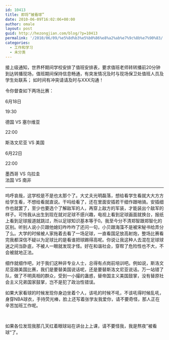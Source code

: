 ```yaml
---
id: 10413
title: 即将“被看球”
date: 2010-06-09T16:02:06+00:00
author: omale
layout: post
guid: http://hezongjian.com/blog/?p=10413
permalink: '/2010/06/09/%e5%8d%b3%e5%b0%86%e8%a2%ab%e7%9c%8b%e7%90%83/'
categories:
  - 工作和学习
  - 未分类
---
```

接上级通知，世界杯期间学校安排了值班安排表，要求值班老师转转播前20分钟到达转播现场，值班期间保持信息畅通，有突发情况及时与现场保卫处值班人员及学生处联系； 如时间有冲突请请及时与XXX沟通！

令你督查如下两场比赛：

6月18日

19:30

德国 VS 塞尔维亚

22:00

斯洛文尼亚 VS 美国

6月22日

22:00

<font class="font6">墨西哥</font> <font class="font7">VS </font><font class="font6">乌拉圭</font><font class="font7"><br /> </font><font class="font6">法国</font> <font class="font7">VS </font><font class="font6">南非</font>

* * *

呜呼哀哉，这学校是不是也太那个了。大丈夫光明磊落，想给看学生看就大大方方给学生看，不想给看就直说。干吗给看了，还在里面安插若干细作跟哨骑。安插细作也就罢了，至少也要选个了解敌军的人，再穿上敌方的军装，才能装出个敌军的样子。可怜我从出生到现在就对足球不感兴趣，电视上看到足球画面就换台，报纸上看到足球报道就跳过，所以足球知识基本等于0。我至今分不清郑智跟郑智化的区别。听别人说小贝跟他媳妇咋咋咋了还问一句，小贝跟海藻不是被宋秘书给弄分了么。大学的时候被人家拖着去看了一场足球，一直看国足放高射炮，整场比赛看完我都深信不疑以为足球比的是看谁把球踢得高呢。你说让我这种人去混在足球球迷之间当卧底，不被人一眼就发现才怪。好在和谐社会，穿帮了危险性也不大，不会被就地正法。

细作就细作吧，对于我们这种非专业人士，总得有点岗前培训吧。例如说，斯洛文尼亚跟美国比赛，我们是要替美国说话呢，还是要替斯洛文尼亚说话。万一站错了队，做了不明真相的群众，受到一小撮的蛊惑，替帝国主义美国鼓掌，没有替原社会主义兄弟国家鼓掌，岂不是犯了政治性错误。

如果大家看球的时候发现你身边坐着个人，该吼的时候不吼，不该吼得时候乱吼，身穿NBA球衣，手持荧光棒，脸上还写着张学友我爱你，请不要奇怪，那人正在辛苦加班工作呢。

&nbsp;

如果各位发现我那几天红着眼球站在讲台上上课，请不要怪我，我是熬夜&rdquo;被看球&ldquo;了。